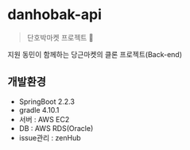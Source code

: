 # danhobak-api
>단호박마켓 프로젝트 :jack_o_lantern:

지원 동민이 함께하는 당근마켓의 클론 프로젝트(Back-end)



## 개발환경
* SpringBoot 2.2.3
* gradle 4.10.1
* 서버 : AWS EC2
* DB : AWS RDS(Oracle) 
* issue관리 : zenHub
